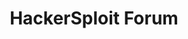 ---
title: HackerSploit Forum
description: Community Of Hackers & Security Professionals.
url: https://forum.hackersploit.org/
image:
    # url: '/assets/images/cafe.png'
    # alt: 'Cafe'
tags: ['community', 'forum']
pubDate: 2023-12-21
draft: false
---